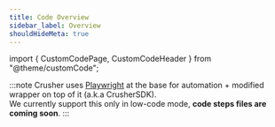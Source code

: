 ```yaml
---
title: Code Overview
sidebar_label: Overview
shouldHideMeta: true
---
```


import { CustomCodePage, CustomCodeHeader } from "@theme/customCode";

<div  style={{ paddingTop: 40, fontFamily: 'Gilroy'}}>
<CustomCodeHeader/>
</div>

:::note
Crusher uses <a href="https://playwright.dev">Playwright</a> at the base for automation + modified wrapper on top of it (a.k.a CrusherSDK). <br/>
We currently support this only in low-code mode, <b>code steps files are coming soon</b>.
:::

<div style={{ fontFamily: 'Gilroy'}}>
    <CustomCodePage/>
</div>